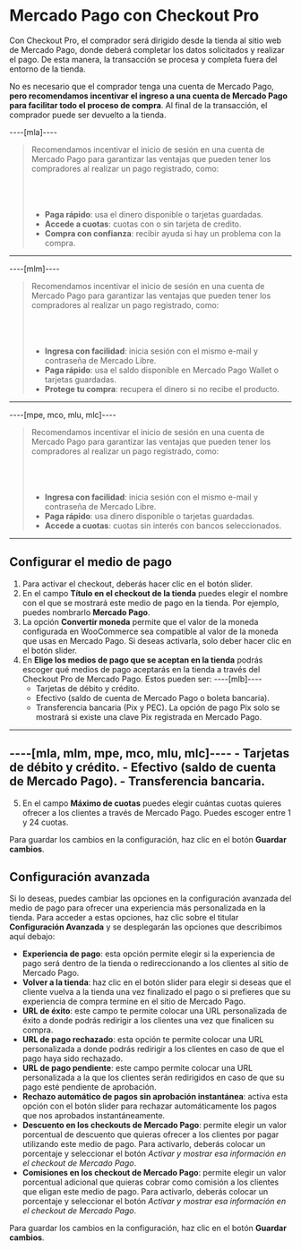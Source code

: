 # Mercado Pago con Checkout Pro

Con Checkout Pro, el comprador será dirigido desde la tienda al sitio web de Mercado Pago, donde deberá completar los datos solicitados y realizar el pago. De esta manera, la transacción se procesa y completa fuera del entorno de la tienda.   

No es necesario que el comprador tenga una cuenta de Mercado Pago, **pero recomendamos incentivar el ingreso a una cuenta de Mercado Pago para facilitar todo el proceso de compra**. Al final de la transacción, el comprador puede ser devuelto a la tienda.

----[mla]----
> Recomendamos incentivar el inicio de sesión en una cuenta de Mercado Pago para garantizar las ventajas que pueden tener los compradores al realizar un pago registrado, como: <br/></br>
> <br/></br>
> * **Paga rápido**: usa el dinero disponible o tarjetas guardadas.
> * **Accede a cuotas**: cuotas con o sin tarjeta de credito.
> * **Compra con confianza**: recibir ayuda si hay un problema con la compra.
------------
----[mlm]----
> Recomendamos incentivar el inicio de sesión en una cuenta de Mercado Pago para garantizar las ventajas que pueden tener los compradores al realizar un pago registrado, como: <br/></br>
> <br/></br>
> * **Ingresa con facilidad**: inicia sesión con el mismo e-mail y contraseña de Mercado Libre.
> * **Paga rápido**: usa el saldo disponible en Mercado Pago Wallet o tarjetas guardadas.
> * **Protege tu compra**: recupera el dinero si no recibe el producto.
------------
----[mpe, mco, mlu, mlc]----
> Recomendamos incentivar el inicio de sesión en una cuenta de Mercado Pago para garantizar las ventajas que pueden tener los compradores al realizar un pago registrado, como: <br/></br>
> <br/></br>
> * **Ingresa con facilidad**: inicia sesión con el mismo e-mail y contraseña de Mercado Libre.
> * **Paga rápido**: usa dinero disponible o tarjetas guardadas.
> * **Accede a cuotas**: cuotas sin interés con bancos seleccionados.
------------

## Configurar el medio de pago

1. Para activar el checkout, deberás hacer clic en el botón slider.
2. En el campo **Título en el checkout de la tienda** puedes elegir el nombre con el que se mostrará este medio de pago en la tienda. Por ejemplo, puedes nombrarlo **Mercado Pago**.
3. La opción **Convertir moneda** permite que el valor de la moneda configurada en WooCommerce sea compatible al valor de la moneda que usas en Mercado Pago. Si deseas activarla, solo deber hacer clic en el botón slider. 
4. En **Elige los medios de pago que se aceptan en la tienda** podrás escoger qué medios de pago aceptarás en la tienda a través del Checkout Pro de Mercado Pago. Estos pueden ser:
----[mlb]----
    - Tarjetas de débito y crédito.
    - Efectivo (saldo de cuenta de Mercado Pago o boleta bancaria).
    - Transferencia bancaria (Pix y PEC). La opción de pago Pix solo se mostrará si existe una clave Pix registrada en Mercado Pago.
------------
----[mla, mlm, mpe, mco, mlu, mlc]----
    - Tarjetas de débito y crédito.
    - Efectivo (saldo de cuenta de Mercado Pago).
    - Transferencia bancaria.
------------
5. En el campo **Máximo de cuotas** puedes elegir cuántas cuotas quieres ofrecer a los clientes a través de Mercado Pago. Puedes escoger entre 1 y 24 cuotas. 

Para guardar los cambios en la configuración, haz clic en el botón **Guardar cambios**.

## Configuración avanzada

Si lo deseas, puedes cambiar las opciones en la configuración avanzada del medio de pago para ofrecer una experiencia más personalizada en la tienda. Para acceder a estas opciones, haz clic sobre el titular **Configuración Avanzada** y se desplegarán las opciones que describimos aquí debajo: 

- **Experiencia de pago**: esta opción permite elegir si la experiencia de pago será dentro de la tienda o redireccionando a los clientes al sitio de Mercado Pago.
- **Volver a la tienda**: haz clic en el botón slider para elegir si deseas que el cliente vuelva a la tienda una vez finalizado el pago o si prefieres que su experiencia de compra termine en el sitio de Mercado Pago.
- **URL de éxito**: este campo te permite colocar una URL personalizada de éxito a donde podrás redirigir a los clientes una vez que finalicen su compra. 
- **URL de pago rechazado**: esta opción te permite colocar una URL personalizada a donde podrás redirigir a los clientes en caso de que el pago haya sido rechazado. 
- **URL de pago pendiente**: este campo permite colocar una URL personalizada a la que los clientes serán redirigidos en caso de que su pago esté pendiente de aprobación.
- **Rechazo automático de pagos sin aprobación instantánea**: activa esta opción con el botón slider para rechazar automáticamente los pagos que nos aprobados instantáneamente. 
- **Descuento en los checkouts de Mercado Pago**: permite elegir un valor porcentual de descuento que quieras ofrecer a los clientes por pagar utilizando este medio de pago. Para activarlo, deberás colocar un porcentaje y seleccionar el botón _Activar y mostrar esa información en el checkout de Mercado Pago_.
- **Comisiones en los checkout de Mercado Pago**: permite elegir un valor porcentual adicional que quieras cobrar como comisión a los clientes que eligan este medio de pago. Para activarlo, deberás colocar un porcentaje y seleccionar el botón _Activar y mostrar esa información en el checkout de Mercado Pago_.

Para guardar los cambios en la configuración, haz clic en el botón **Guardar cambios**.

